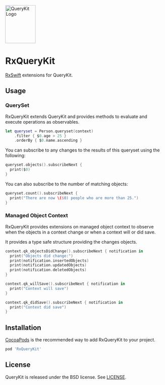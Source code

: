 <img src="https://github.com/QueryKit/QueryKit/blob/master/QueryKit.png" width=96 height=120 alt="QueryKit Logo" />

# RxQueryKit

[RxSwift](https://github.com/ReactiveX/RxSwift) extensions for QueryKit.

## Usage

### QuerySet

RxQueryKit extends QueryKit and provides methods to evaluate and execute
operations as observables.

```swift
let queryset = Person.queryset(context)
    .filter { $0.age > 25 }
    .orderBy { $0.name.ascending }
```

You can subscribe to any changes to the results of this queryset using the following:

```swift
queryset.objects().subscribeNext {
  print($0)
}
```

You can also subscribe to the number of matching objects:

```swift
queryset.count().subscribeNext {
  print("There are now \($0) people who are more than 25.")
}
```

### Managed Object Context

RxQueryKit provides extensions on managed object context to observe when the
objects in a context change or when a context will or did save.

It provides a type safe structure providing the changes objects.

```swift
context.qk_objectsDidChange().subscribeNext { notification in
  print("Objects did change:")
  print(notification.insertedObjects)
  print(notification.updatedObjects)
  print(notification.deletedObjects)
}

context.qk_willSave().subscribeNext { notification in
  print("Context will save")
}

context.qk_didSave().subscribeNext { notification in
  print("Context did save")
}
```

## Installation

[CocoaPods](http://cocoapods.org) is the recommended way to add RxQueryKit to your project.

```ruby
pod 'RxQueryKit'
```

## License

QueryKit is released under the BSD license. See [LICENSE](LICENSE).
